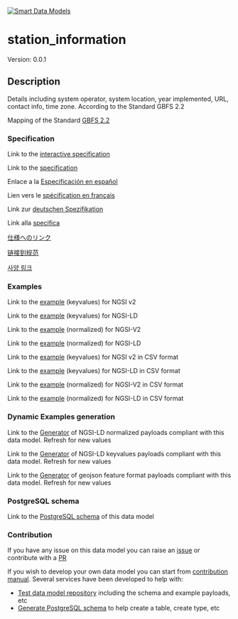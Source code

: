 [![Smart Data Models](https://smartdatamodels.org/wp-content/uploads/2022/01/SmartDataModels_logo.png "Logo")](https://smartdatamodels.org)
# station_information
Version: 0.0.1

## Description 

Details including system operator, system location, year implemented, URL, contact info, time zone. According to the Standard GBFS 2.2

Mapping of the Standard [GBFS 2.2](https://github.com/NABSA/gbfs/blob/v2.2/gbfs.md)
### Specification

Link to the [interactive specification](https://swagger.lab.fiware.org/?url=https://smart-data-models.github.io/dataModel.GBFS/station_information/swagger.yaml)

Link to the [specification](https://github.com/smart-data-models/dataModel.GBFS/blob/master/station_information/doc/spec.md)

Enlace a la [Especificación en español](https://github.com/smart-data-models/dataModel.GBFS/blob/master/station_information/doc/spec_ES.md)

Lien vers le [spécification en français](https://github.com/smart-data-models/dataModel.GBFS/blob/master/station_information/doc/spec_FR.md)

Link zur [deutschen Spezifikation](https://github.com/smart-data-models/dataModel.GBFS/blob/master/station_information/doc/spec_DE.md)

Link alla [specifica](https://github.com/smart-data-models/dataModel.GBFS/blob/master/station_information/doc/spec_IT.md)

[仕様へのリンク](https://github.com/smart-data-models/dataModel.GBFS/blob/master/station_information/doc/spec_JA.md)

[链接到规范](https://github.com/smart-data-models/dataModel.GBFS/blob/master/station_information/doc/spec_ZH.md)

[사양 링크](https://github.com/smart-data-models/dataModel.GBFS/blob/master/station_information/doc/spec_KO.md)
### Examples

Link to the [example](https://smart-data-models.github.io/dataModel.GBFS/station_information/examples/example.json) (keyvalues) for NGSI v2

Link to the [example](https://smart-data-models.github.io/dataModel.GBFS/station_information/examples/example.jsonld) (keyvalues) for NGSI-LD

Link to the [example](https://smart-data-models.github.io/dataModel.GBFS/station_information/examples/example-normalized.json) (normalized) for NGSI-V2

Link to the [example](https://smart-data-models.github.io/dataModel.GBFS/station_information/examples/example-normalized.jsonld) (normalized) for NGSI-LD

Link to the [example](https://github.com/smart-data-models/dataModel.GBFS/blob/master/station_information/examples/example.json.csv) (keyvalues) for NGSI v2 in CSV format

Link to the [example](https://github.com/smart-data-models/dataModel.GBFS/blob/master/station_information/examples/example.jsonld.csv) (keyvalues) for NGSI-LD in CSV format

Link to the [example](https://github.com/smart-data-models/dataModel.GBFS/blob/master/station_information/examples/example-normalized.json.csv) (normalized) for NGSI-V2 in CSV format

Link to the [example](https://github.com/smart-data-models/dataModel.GBFS/blob/master/station_information/examples/example-normalized.jsonld.csv) (normalized) for NGSI-LD in CSV format
### Dynamic Examples generation

Link to the [Generator](https://smartdatamodels.org/extra/ngsi-ld_generator.php?schemaUrl=https://raw.githubusercontent.com/smart-data-models/dataModel.GBFS/master/station_information/schema.json&email=info@smartdatamodels.org) of NGSI-LD normalized payloads compliant with this data model. Refresh for new values

Link to the [Generator](https://smartdatamodels.org/extra/ngsi-ld_generator_keyvalues.php?schemaUrl=https://raw.githubusercontent.com/smart-data-models/dataModel.GBFS/master/station_information/schema.json&email=info@smartdatamodels.org) of NGSI-LD keyvalues payloads compliant with this data model. Refresh for new values

Link to the [Generator](https://smartdatamodels.org/extra/geojson_features_generator.php?schemaUrl=https://raw.githubusercontent.com/smart-data-models/dataModel.GBFS/master/station_information/schema.json&email=info@smartdatamodels.org) of geojson feature format payloads compliant with this data model. Refresh for new values
### PostgreSQL schema

Link to the [PostgreSQL schema](https://github.com/smart-data-models/dataModel.GBFS/blob/master/station_information/schema.sql) of this data model
### Contribution

 If you have any issue on this data model you can raise an [issue](https://github.com/smart-data-models/dataModel.GBFS/issues)  or contribute with a [PR](https://github.com/smart-data-models/dataModel.GBFS/pulls)

 If you wish to develop your own data model you can start from [contribution manual](https://bit.ly/contribution_manual). Several services have been developed to help with: 
 - [Test data model repository](https://smartdatamodels.org/index.php/data-models-contribution-api/) including the schema and example payloads, etc
 - [Generate PostgreSQL schema](https://smartdatamodels.org/index.php/sql-service/) to help create a table, create type, etc